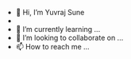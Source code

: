 - 👋 Hi, I’m Yuvraj Sune
-
- 🌱 I’m currently learning ...
- 💞️ I’m looking to collaborate on ...
- 📫 How to reach me ...

<!---
yuvrajsune02/yuvrajsune02 is a ✨ special ✨ repository because its `README.md` (this file) appears on your GitHub profile.
You can click the Preview link to take a look at your changes.
--->
